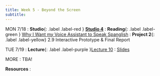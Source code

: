 ```yaml
---
title: Week 5 - Beyond the Screen
subtitle: 
---
```


MON 7/18
: **Studio**{: .label .label-red } [**Studio 4**](#)
: **Reading**{: .label .label-green } [Why I Want my Voice Assistant to Speak Spanglish](https://www.youtube.com/watch?v=ohXfjysQhx8)
: **Project 2**{: .label .label-yellow} 2.9 Interactive Prototype & Final Report


TUE 7/19
: **Lecture**{: .label .label-purple }[Lecture 10](#)
  : [Slides](#)

MORE 
: TBA!


**Resources**
: 
